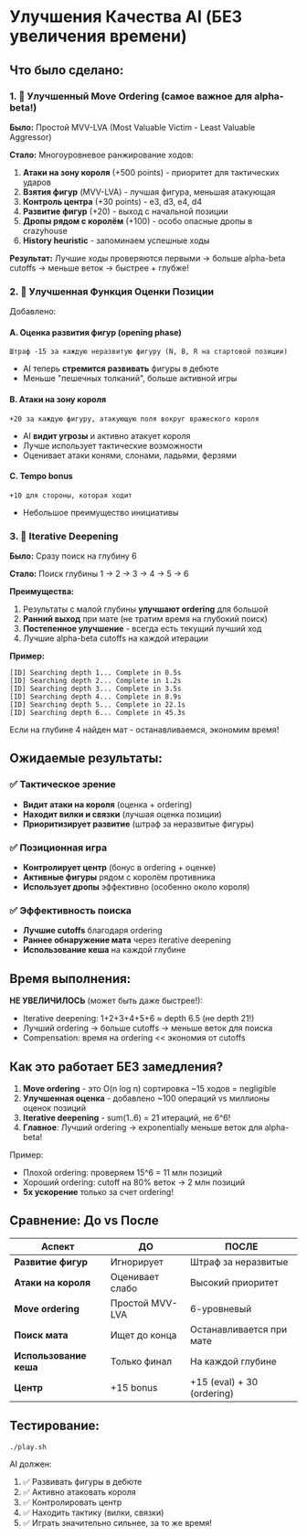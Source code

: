 # Улучшения Качества AI (БЕЗ увеличения времени)

## Что было сделано:

### 1. 🎯 **Улучшенный Move Ordering** (самое важное для alpha-beta!)

**Было:** Простой MVV-LVA (Most Valuable Victim - Least Valuable Aggressor)

**Стало:** Многоуровневое ранжирование ходов:
1. **Атаки на зону короля** (+500 points) - приоритет для тактических ударов
2. **Взятия фигур** (MVV-LVA) - лучшая фигура, меньшая атакующая  
3. **Контроль центра** (+30 points) - e3, d3, e4, d4
4. **Развитие фигур** (+20) - выход с начальной позиции
5. **Дропы рядом с королём** (+100) - особо опасные дропы в crazyhouse
6. **History heuristic** - запоминаем успешные ходы

**Результат:** Лучшие ходы проверяются первыми → больше alpha-beta cutoffs → меньше веток → быстрее + глубже!

### 2. 🧠 **Улучшенная Функция Оценки Позиции**

Добавлено:

#### A. Оценка развития фигур (opening phase)
```
Штраф -15 за каждую неразвитую фигуру (N, B, R на стартовой позиции)
```
- AI теперь **стремится развивать** фигуры в дебюте
- Меньше "пешечных толканий", больше активной игры

#### B. Атаки на зону короля
```
+20 за каждую фигуру, атакующую поля вокруг вражеского короля
```
- AI **видит угрозы** и активно атакует короля
- Лучше использует тактические возможности
- Оценивает атаки конями, слонами, ладьями, ферзями

#### C. Tempo bonus
```
+10 для стороны, которая ходит
```
- Небольшое преимущество инициативы

### 3. 🚀 **Iterative Deepening**

**Было:** Сразу поиск на глубину 6

**Стало:** Поиск глубины 1 → 2 → 3 → 4 → 5 → 6

**Преимущества:**
1. Результаты с малой глубины **улучшают ordering** для большой
2. **Ранний выход** при мате (не тратим время на глубокий поиск)
3. **Постепенное улучшение** - всегда есть текущий лучший ход
4. Лучшие alpha-beta cutoffs на каждой итерации

**Пример:**
```
[ID] Searching depth 1... Complete in 0.5s
[ID] Searching depth 2... Complete in 1.2s  
[ID] Searching depth 3... Complete in 3.5s
[ID] Searching depth 4... Complete in 8.9s
[ID] Searching depth 5... Complete in 22.1s
[ID] Searching depth 6... Complete in 45.3s
```

Если на глубине 4 найден мат - останавливаемся, экономим время!

## Ожидаемые результаты:

### ✅ Тактическое зрение
- **Видит атаки на короля** (оценка + ordering)
- **Находит вилки и связки** (лучшая оценка позиции)
- **Приоритизирует развитие** (штраф за неразвитые фигуры)

### ✅ Позиционная игра
- **Контролирует центр** (бонус в ordering + оценке)
- **Активные фигуры** рядом с королём противника
- **Использует дропы** эффективно (особенно около короля)

### ✅ Эффективность поиска
- **Лучшие cutoffs** благодаря ordering
- **Раннее обнаружение мата** через iterative deepening
- **Использование кеша** на каждой глубине

## Время выполнения:

**НЕ УВЕЛИЧИЛОСЬ** (может быть даже быстрее!):
- Iterative deepening: 1+2+3+4+5+6 ≈ depth 6.5 (не depth 21!)
- Лучший ordering → больше cutoffs → меньше веток для поиска
- Compensation: время на ordering << экономия от cutoffs

## Как это работает БЕЗ замедления?

1. **Move ordering** - это O(n log n) сортировка ~15 ходов = negligible
2. **Улучшенная оценка** - добавлено ~100 операций vs миллионы оценок позиций
3. **Iterative deepening** - sum(1..6) = 21 итераций, не 6^6!
4. **Главное**: Лучший ordering → exponentially меньше веток для alpha-beta!

Пример:
- Плохой ordering: проверяем 15^6 = 11 млн позиций
- Хороший ordering: cutoff на 80% веток → 2 млн позиций  
- **5x ускорение** только за счет ordering!

## Сравнение: До vs После

| Аспект | ДО | ПОСЛЕ |
|--------|-----|-------|
| **Развитие фигур** | Игнорирует | Штраф за неразвитые |
| **Атаки на короля** | Оценивает слабо | Высокий приоритет |
| **Move ordering** | Простой MVV-LVA | 6-уровневый |
| **Поиск мата** | Ищет до конца | Останавливается при мате |
| **Использование кеша** | Только финал | На каждой глубине |
| **Центр** | +15 bonus | +15 (eval) + 30 (ordering) |

## Тестирование:

```bash
./play.sh
```

AI должен:
1. ✅ Развивать фигуры в дебюте
2. ✅ Активно атаковать короля  
3. ✅ Контролировать центр
4. ✅ Находить тактику (вилки, связки)
5. ✅ Играть значительно сильнее, за то же время!
